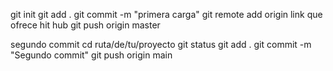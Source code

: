 git init
git add .
git commit -m "primera carga"
git remote add origin  link que ofrece hit hub
git push   origin master


segundo commit
cd ruta/de/tu/proyecto
git status
git add .
git commit -m "Segundo commit"
git push origin main
